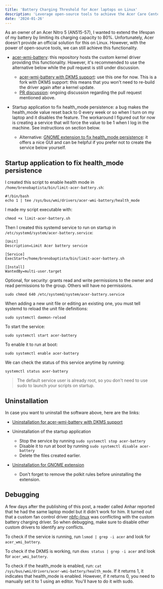 ```yaml
---
title: 'Battery Charging Threshold for Acer laptops on Linux'
description: 'Leverage open-source tools to achieve the Acer Care Center feature.'
date: '2024-01-26'
---
```


As an owner of an Acer Nitro 5 (AN515-57), I wanted to extend the lifespan of my battery by limiting its charging capacity to 80%. Unfortunately, Acer doesn't provide an official solution for this on Linux. However, with the power of open-source tools, we can still achieve this functionality.

- [acer-wmi-battery](https://github.com/frederik-h/acer-wmi-battery): this repository hosts the custom kernel driver providing this functionality. However, it's recommended to use the alternative below while the pull request is still under discussion.

  - [acer-wmi-battery with DKMS support](https://github.com/Diman119/acer-wmi-battery/tree/dkms): use this one for now. This is a fork with DKMS support: this means that you won't need to re-build the driver again after a kernel update.
  - [PR discussion](https://github.com/frederik-h/acer-wmi-battery/pull/31): ongoing discussion regarding the pull request mentioned above.

- Startup application to fix health_mode persistence: a bug makes the health_mode value reset back to 0 every week or so when I turn on my laptop and it disables the feature. The workaround I figured out for now is creating a service that will force the value to be 1 when I log in the machine. See instructions on section below.

  - Alternative: [GNOME extension to fix health_mode persistence](https://github.com/maniacx/Battery-Health-Charging): it offers a nice GUI and can be helpful if you prefer not to create the service below yourself.

## Startup application to fix health_mode persistence

I created this script to enable health mode in `/home/brenobaptista/bin/limit-acer-battery.sh`:

```bash[class="line-numbers"]
#!/bin/bash
echo 1 | tee /sys/bus/wmi/drivers/acer-wmi-battery/health_mode
```

I made my script executable with:

```bash[class="command-line"]
chmod +x limit-acer-battery.sh
```

Then I created this systemd service to run on startup in `/etc/systemd/system/acer-battery.service`:

```bash[class="line-numbers"]
[Unit]
Description=Limit Acer battery service

[Service]
ExecStart=/home/brenobaptista/bin/limit-acer-battery.sh

[Install]
WantedBy=multi-user.target
```

Optional, for security: grants read and write permissions to the owner and read permissions to the group. Others will have no permissions.

```bash[class="command-line"]
sudo chmod 640 /etc/systemd/system/acer-battery.service
```

When adding a new unit file or editing an existing one, you must tell systemd to reload the unit file definitions:

```bash[class="command-line"]
sudo systemctl daemon-reload
```

To start the service:

```bash[class="command-line"]
sudo systemctl start acer-battery
```

To enable it to run at boot:

```bash[class="command-line"]
sudo systemctl enable acer-battery
```

We can check the status of this service anytime by running:

```bash[class="command-line"]
systemctl status acer-battery
```

> The default service user is already root, so you don't need to use sudo to launch your scripts on startup.

## Uninstallation

In case you want to uninstall the software above, here are the links:

- [Uninstallation for acer-wmi-battery with DKMS support](https://github.com/Diman119/acer-wmi-battery/tree/dkms?tab=readme-ov-file#uninstallation)

- Uninstallation of the startup application

  - Stop the service by running `sudo systemctl stop acer-battery`
  - Disable it to run at boot by running `sudo systemctl disable acer-battery`
  - Delete the files created earlier.

- [Uninstallation for GNOME extension](https://maniacx.github.io/Battery-Health-Charging/installation#uninstallation)
  - Don't forget to remove the polkit rules before uninstalling the extension.

## Debugging

A few days after the publishing of this post, a reader called Anhar reported that he had the same laptop model but it didn't work for him. It turned out that a custom fan control driver [nbfc-linux](https://github.com/nbfc-linux/nbfc-linux) was conflicting with the custom battery charging driver. So when debugging, make sure to disable other custom drivers to identify any conflicts.

To check if the service is running, run `lsmod | grep -i acer` and look for `acer_wmi_battery`.

To check if the DKMS is working, run `dkms status | grep -i acer` and look for `acer_wmi_battery`.

To check if the health_mode is enabled, run: `cat /sys/bus/wmi/drivers/acer-wmi-battery/health_mode`. If it returns 1, it indicates that health_mode is enabled. However, if it returns 0, you need to manually set it to 1 using an editor. You'll have to do it with sudo.
